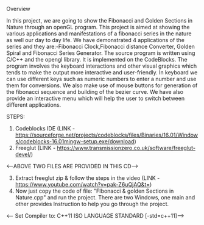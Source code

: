 Overview

In this project, we are going to show the Fibonacci and Golden Sections in Nature through an openGL
program. This project is aimed at showing the various applications and manifestations of a fibonacci
series in the nature as well our day to day life. We have demonstrated 4 applications of the series and they
are:-Fibonacci Clock,Fibonacci distance Converter, Golden Spiral and Fibonacci Series Generator. The
source program is written using C/C++ and the opengl library. It is implemented on the CodeBlocks. The
program involves the keyboard interactions and other visual graphics which tends to make the output
more interactive and user-friendly. In keyboard we can use different keys such as numeric numbers to
enter a number and use them for conversions. We also make use of mouse buttons for generation of the
fibonacci sequence and building of the bezier curve. We have also provide an interactive menu which will
help the user to switch between different applications.


STEPS:

1. Codeblocks IDE (LINK - https://sourceforge.net/projects/codeblocks/files/Binaries/16.01/Windows/codeblocks-16.01mingw-setup.exe/download)
2. Freeglut (LINK - https://www.transmissionzero.co.uk/software/freeglut-devel/)

<--ABOVE TWO FILES ARE PROVIDED IN THIS CD-->

3. Extract freeglut zip & follow the steps in the video (LINK - https://www.youtube.com/watch?v=pak-Z6uQjAQ&t=)
4. Now just copy the code of file: "FIbonacci & golden Sections in Nature.cpp" and run the project. There are two Windows, one main and other provides Instruction to help you go through the project.

<-- Set Compiler to: C++11 ISO LANGUAGE STANDARD [-std=c++11]-->

